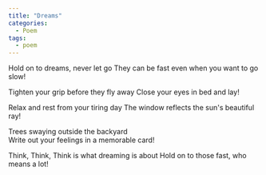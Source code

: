 ```yaml
---
title: "Dreams"
categories:
  - Poem
tags:
  - poem
---
```

Hold on to dreams, never let go
They can be fast even when you want to go slow!

Tighten your grip before they fly away
Close your eyes in bed and lay!

Relax and rest from your tiring day
The window reflects the sun's beautiful ray!

Trees swaying outside the backyard  
Write out your feelings in a memorable card!

Think, Think, Think is what dreaming is about
Hold on to those fast, who means a lot!

